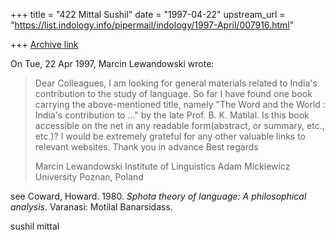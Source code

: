 +++
title = "422 Mittal Sushil"
date = "1997-04-22"
upstream_url = "https://list.indology.info/pipermail/indology/1997-April/007916.html"

+++
[Archive link](https://list.indology.info/pipermail/indology/1997-April/007916.html)

On Tue, 22 Apr 1997, Marcin Lewandowski wrote:

> Dear Colleagues,
> I am looking for general materials related to India's contribution to the
> study of language. So far I have found one book carrying the above-mentioned
> title, namely "The Word and the World : India's contribution to ..." by the
> late Prof. B. K. Matilal. Is this  book accessible on the net in any
> readable form(abstract, or summary, etc., etc.)? I would be extremely
> grateful for any other valuable links to relevant websites. 
> Thank you in advance
> Best regards
> 
> Marcin Lewandowski
> Institute of Linguistics
> Adam Mickiewicz University
> Poznan, Poland


see Coward, Howard. 1980. _Sphota theory of language: A philosophical
      analysis_. Varanasi: Motilal Banarsidass.


sushil mittal






